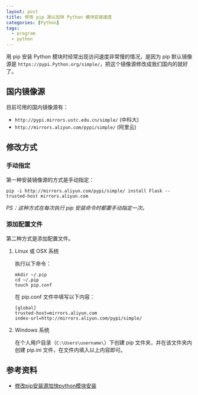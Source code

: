 ```yaml
---
layout: post
title: 修改 pip 源以加快 Python 模块安装速度
categories: [Python]
tags:
  - program
  - python
---
```


用 pip 安装 Python 模块时经常出现访问速度非常慢的情况，是因为 pip 默认镜像源是 `https://pypi.Python.org/simple/`，把这个镜像源修改成我们国内的就好了。

##  国内镜像源

目前可用的国内镜像源有：

- `http://pypi.mirrors.ustc.edu.cn/simple/` (中科大)
- `http://mirrors.aliyun.com/pypi/simple/` (阿里云)

## 修改方式

### 手动指定

第一种安装镜像源的方式是手动指定：

`pip -i http://mirrors.aliyun.com/pypi/simple/ install Flask -- trusted-host mirrors.aliyun.com`

*PS：这种方式在每次执行 pip 安装命令时都要手动指定一次。*

### 添加配置文件

第二种方式是添加配置文件。

1. Linux 或 OSX 系统

   执行以下命令：

   ```shell
   mkdir ~/.pip
   cd ~/.pip
   touch pip.conf
   ```
   在 pip.conf 文件中填写以下内容：
   ```
   [global]
   trusted-host=mirrors.aliyun.com
   index-url=http://mirrors.aliyun.com/pypi/simple/
   ```
2. Windows 系统

   在个人用户目录（`C:\Users\username\`）下创建 pip 文件夹，并在该文件夹内创建 pip.ini 文件，在文件内填入以上内容即可。

## 参考资料

- [修改pip安装源加快python模块安装](http://blog.csdn.net/u012592062/article/details/51966649) 
